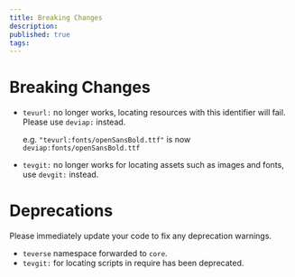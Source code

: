 ```yaml
---
title: Breaking Changes
description: 
published: true
tags: 
---
```


# Breaking Changes

- `tevurl:` no longer works, locating resources with this identifier will fail. Please use `deviap:` instead.
  
  e.g. `"tevurl:fonts/openSansBold.ttf"` is now `deviap:fonts/openSansBold.ttf`
- `tevgit:` no longer works for locating assets such as images and fonts, use `devgit:` instead.

# Deprecations
Please immediately update your code to fix any deprecation warnings.

- `teverse` namespace forwarded to `core`. 
- `tevgit:` for locating scripts in require has been deprecated. 
